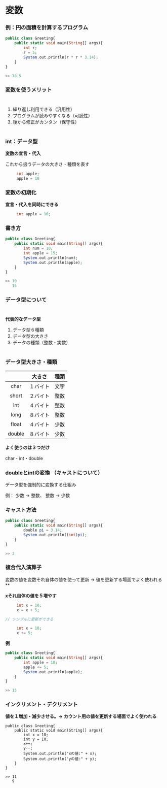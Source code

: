 # 変数

### 例：円の面積を計算するプログラム
```php
public class Greeting{
    public static void main(String[] args){
        int r;
        r = 5;
        System.out.println(r * r * 3.14);
    }
}

>> 78.5
```

### 変数を使うメリット
# 
1. 繰り返し利用できる（汎用性）
2. プログラムが読みやすくなる（可読性）
3. 後から修正がカンタン（保守性）
# 


### int：データ型

**変数の宣言・代入**

これから扱うデータの大きさ・種類を表す
```php
     int apple;
     apple = 10
```

### 変数の初期化

**宣言・代入を同時にできる**
```php
     int apple = 10;
```
### 書き方
```php
public class Greeting{
    public static void main(String[] args){
        int num = 10;
        int apple = 15;
        System.out.println(num);
        System.out.println(apple);
    }
}

>> 10
   15
```
### データ型について
#
**代表的なデータ型**

1. データ型６種類
2. データ型の大きさ
3. データの種類（整数・実数）
# 

### データ型大きさ・種類

||大きさ| 種類 |
|:---:|:----:|:-----:|
|char|１バイト|文字|
|short|２バイト|整数|
|int|４バイト|整数|
|long|８バイト|整数|
|float|４バイト|少数|
|double|８バイト|少数|

**よく使うのは３つだけ**

char・int・double

### doubleとintの変換 （キャストについて）

データ型を強制的に変換する仕組み

例： 少数 → 整数、 整数 → 少数

### キャスト方法

```php
public class Greeting{
    public static void main(String[] args){
        double pi = 3.14;
        System.out.println((int)pi);
    }
}

>> 3
```

### 複合代入演算子

変数の値を変数それ自体の値を使って更新 → 値を更新する場面でよく使われる**

**xそれ自体の値を５増やす**
```php
     int x = 10;
     x = x + 5;

// シンプルに更新ができる

     int x = 10;
     x += 5;
```

**例**
```php
public class Greeting{
    public static void main(String[] args){
        int apple = 10;
        apple += 5;
        System.out.println(apple);
    }
}

>> 15
```
### インクリメント・デクリメント

**値を１増加・減少させる。→ カウント用の値を更新する場面でよく使われる**
```ph
public class Greeting{
    public static void main(String[] args){
        int x = 10;
        int y = 10;
        x++;
        y--;
        System.out.println("xの値:" + x);
        System.out.println("yの値:" + y);
    }
}

>> 11
   9
```

